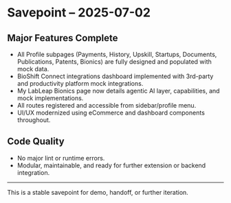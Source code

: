 # Savepoint – 2025-07-02

## Major Features Complete
- All Profile subpages (Payments, History, Upskill, Startups, Documents, Publications, Patents, Bionics) are fully designed and populated with mock data.
- BioShift Connect integrations dashboard implemented with 3rd-party and productivity platform mock integrations.
- My LabLeap Bionics page now details agentic AI layer, capabilities, and mock implementations.
- All routes registered and accessible from sidebar/profile menu.
- UI/UX modernized using eCommerce and dashboard components throughout.

## Code Quality
- No major lint or runtime errors.
- Modular, maintainable, and ready for further extension or backend integration.

---

This is a stable savepoint for demo, handoff, or further iteration.
